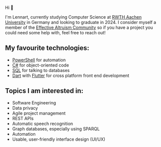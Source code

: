 Hi 👋

I'm Lennart, currently studying Computer Science at [RWTH Aachen University](https://www.rwth-aachen.de/) in Germany and looking to graduate in 2024. I consider myself a member of the [Effective Altruism Community](https://www.effectivealtruism.org/) so if you have a project you could need some help with, feel free to reach out!

## My favourite technologies:
- [PowerShell](https://learn.microsoft.com/en-us/powershell/scripting/) for automation
- [C#](https://learn.microsoft.com/de-de/dotnet/csharp/tour-of-csharp/) for object-oriented code
- [SQL](https://wikipedia.org/wiki/SQL) for talking to databases
- [Dart](https://dart.dev/) with [Flutter](https://flutter.dev/) for cross platform front end development

## Topics I am interested in:
- Software Engineering
- Data privacy
- Agile project management
- REST APIs
- Automatic speech recognition
- Graph databases, especially using SPARQL
- Automation
- Usable, user-friendly interface design (UI/UX)
